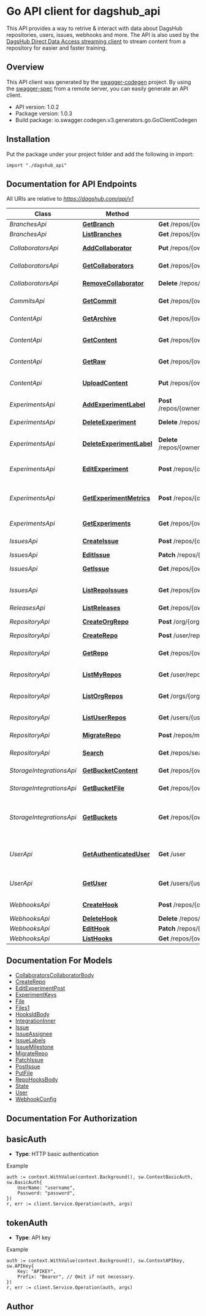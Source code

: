 # Go API client for dagshub_api

This API provides a way to retrive & interact with data about DagsHub repositories, users, issues, webhooks and more. The API is also used by the [DagsHub Direct Data Access streaming client](https://github.com/DagsHub/client) to stream content from a repository for easier and faster training. 

## Overview
This API client was generated by the [swagger-codegen](https://github.com/swagger-api/swagger-codegen) project.  By using the [swagger-spec](https://github.com/swagger-api/swagger-spec) from a remote server, you can easily generate an API client.

- API version: 1.0.2
- Package version: 1.0.3
- Build package: io.swagger.codegen.v3.generators.go.GoClientCodegen

## Installation
Put the package under your project folder and add the following in import:
```golang
import "./dagshub_api"
```

## Documentation for API Endpoints

All URIs are relative to *https://dagshub.com/api/v1*

Class | Method | HTTP request | Description
------------ | ------------- | ------------- | -------------
*BranchesApi* | [**GetBranch**](docs/BranchesApi.md#getbranch) | **Get** /repos/{owner}/{repo}/branches/{branch} | Get Branch
*BranchesApi* | [**ListBranches**](docs/BranchesApi.md#listbranches) | **Get** /repos/{owner}/{repo}/branches | List Branches
*CollaboratorsApi* | [**AddCollaborator**](docs/CollaboratorsApi.md#addcollaborator) | **Put** /repos/{owner}/{repo}/collaborators/{collaborator} | Add user as a collaborator
*CollaboratorsApi* | [**GetCollaborators**](docs/CollaboratorsApi.md#getcollaborators) | **Get** /repos/{owner}/{repo}/collaborators | Get collaborators
*CollaboratorsApi* | [**RemoveCollaborator**](docs/CollaboratorsApi.md#removecollaborator) | **Delete** /repos/{owner}/{repo}/collaborators/{collaborator} | Delete collaborator
*CommitsApi* | [**GetCommit**](docs/CommitsApi.md#getcommit) | **Get** /repos/{owner}/{repo}/commits/{sha} | Get a single commit
*ContentApi* | [**GetArchive**](docs/ContentApi.md#getarchive) | **Get** /repos/{owner}/{repo}/archive/{ref}{format} | Download archive
*ContentApi* | [**GetContent**](docs/ContentApi.md#getcontent) | **Get** /repos/{owner}/{repo}/content/{branch}/{path} | List data in a repository folder
*ContentApi* | [**GetRaw**](docs/ContentApi.md#getraw) | **Get** /repos/{owner}/{repo}/raw/{ref}/{path} | Download raw content
*ContentApi* | [**UploadContent**](docs/ContentApi.md#uploadcontent) | **Put** /repos/{owner}/{repo}/content/{branch}/{path} | Upload data to a repository
*ExperimentsApi* | [**AddExperimentLabel**](docs/ExperimentsApi.md#addexperimentlabel) | **Post** /repos/{owner}/{repo}/experiments/experiment/{experimentKey}/labels/{experimentLabel} | Add label to experiment
*ExperimentsApi* | [**DeleteExperiment**](docs/ExperimentsApi.md#deleteexperiment) | **Delete** /repos/{owner}/{repo}/experiments/experiment/{experimentKey} | Delete experiment
*ExperimentsApi* | [**DeleteExperimentLabel**](docs/ExperimentsApi.md#deleteexperimentlabel) | **Delete** /repos/{owner}/{repo}/experiments/experiment/{experimentKey}/labels/{experimentLabel} | Delete experiment label
*ExperimentsApi* | [**EditExperiment**](docs/ExperimentsApi.md#editexperiment) | **Post** /repos/{owner}/{repo}/experiments/experiment/{experimentKey} | Edit experiment info
*ExperimentsApi* | [**GetExperimentMetrics**](docs/ExperimentsApi.md#getexperimentmetrics) | **Post** /repos/{owner}/{repo}/experiments/metricsForExperiments | Get experiment metrics for experiment
*ExperimentsApi* | [**GetExperiments**](docs/ExperimentsApi.md#getexperiments) | **Get** /repos/{owner}/{repo}/experiments | List Experiments
*IssuesApi* | [**CreateIssue**](docs/IssuesApi.md#createissue) | **Post** /repos/{owner}/{repo}/issues | Create an issue
*IssuesApi* | [**EditIssue**](docs/IssuesApi.md#editissue) | **Patch** /repos/{owner}/{repo}/issues | Edit an issue
*IssuesApi* | [**GetIssue**](docs/IssuesApi.md#getissue) | **Get** /repos/{owner}/{repo}/issues/{index} | Get a single issue
*IssuesApi* | [**ListRepoIssues**](docs/IssuesApi.md#listrepoissues) | **Get** /repos/{owner}/{repo}/issues | List issues for a repository
*ReleasesApi* | [**ListReleases**](docs/ReleasesApi.md#listreleases) | **Get** /repos/{owner}/{repo}/releases | List Releases
*RepositoryApi* | [**CreateOrgRepo**](docs/RepositoryApi.md#createorgrepo) | **Post** /org/{orgname}/repos | Create in organization
*RepositoryApi* | [**CreateRepo**](docs/RepositoryApi.md#createrepo) | **Post** /user/repos | Create
*RepositoryApi* | [**GetRepo**](docs/RepositoryApi.md#getrepo) | **Get** /repos/{owner}/{repo} | Get repository information
*RepositoryApi* | [**ListMyRepos**](docs/RepositoryApi.md#listmyrepos) | **Get** /user/repos | List your repositories
*RepositoryApi* | [**ListOrgRepos**](docs/RepositoryApi.md#listorgrepos) | **Get** /orgs/{orgname}/repos | List organization repositories
*RepositoryApi* | [**ListUserRepos**](docs/RepositoryApi.md#listuserrepos) | **Get** /users/{username}/repos | List user repositories
*RepositoryApi* | [**MigrateRepo**](docs/RepositoryApi.md#migraterepo) | **Post** /repos/migrate | Migrate repository
*RepositoryApi* | [**Search**](docs/RepositoryApi.md#search) | **Get** /repos/search | Search repositories
*StorageIntegrationsApi* | [**GetBucketContent**](docs/StorageIntegrationsApi.md#getbucketcontent) | **Get** /repos/{owner}/{repo}/storage/content/{protocol}/{bucket}/{path} | List contents in the path
*StorageIntegrationsApi* | [**GetBucketFile**](docs/StorageIntegrationsApi.md#getbucketfile) | **Get** /repos/{owner}/{repo}/storage/raw/{protocol}/{bucket}/{path} | Get file in the bucket
*StorageIntegrationsApi* | [**GetBuckets**](docs/StorageIntegrationsApi.md#getbuckets) | **Get** /repos/{owner}/{repo}/storage | List integrated storages in the repository
*UserApi* | [**GetAuthenticatedUser**](docs/UserApi.md#getauthenticateduser) | **Get** /user | Get authenticated user information
*UserApi* | [**GetUser**](docs/UserApi.md#getuser) | **Get** /users/{username} | Get information about a user
*WebhooksApi* | [**CreateHook**](docs/WebhooksApi.md#createhook) | **Post** /repos/{owner}/{repo}/hooks | Create a hook
*WebhooksApi* | [**DeleteHook**](docs/WebhooksApi.md#deletehook) | **Delete** /repos/{owner}/{repo}/hooks/{id} | Delete a hook
*WebhooksApi* | [**EditHook**](docs/WebhooksApi.md#edithook) | **Patch** /repos/{owner}/{repo}/hooks/{id} | Edit a hook
*WebhooksApi* | [**ListHooks**](docs/WebhooksApi.md#listhooks) | **Get** /repos/{owner}/{repo}/hooks | List hooks

## Documentation For Models

 - [CollaboratorsCollaboratorBody](docs/CollaboratorsCollaboratorBody.md)
 - [CreateRepo](docs/CreateRepo.md)
 - [EditExperimentPost](docs/EditExperimentPost.md)
 - [ExperimentKeys](docs/ExperimentKeys.md)
 - [File](docs/File.md)
 - [Files1](docs/Files1.md)
 - [HooksIdBody](docs/HooksIdBody.md)
 - [IntegrationInner](docs/IntegrationInner.md)
 - [Issue](docs/Issue.md)
 - [IssueAssignee](docs/IssueAssignee.md)
 - [IssueLabels](docs/IssueLabels.md)
 - [IssueMilestone](docs/IssueMilestone.md)
 - [MigrateRepo](docs/MigrateRepo.md)
 - [PatchIssue](docs/PatchIssue.md)
 - [PostIssue](docs/PostIssue.md)
 - [PutFile](docs/PutFile.md)
 - [RepoHooksBody](docs/RepoHooksBody.md)
 - [State](docs/State.md)
 - [User](docs/User.md)
 - [WebhookConfig](docs/WebhookConfig.md)

## Documentation For Authorization

## basicAuth
- **Type**: HTTP basic authentication

Example
```golang
auth := context.WithValue(context.Background(), sw.ContextBasicAuth, sw.BasicAuth{
	UserName: "username",
	Password: "password",
})
r, err := client.Service.Operation(auth, args)
```
## tokenAuth
- **Type**: API key 

Example
```golang
auth := context.WithValue(context.Background(), sw.ContextAPIKey, sw.APIKey{
	Key: "APIKEY",
	Prefix: "Bearer", // Omit if not necessary.
})
r, err := client.Service.Operation(auth, args)
```

## Author


